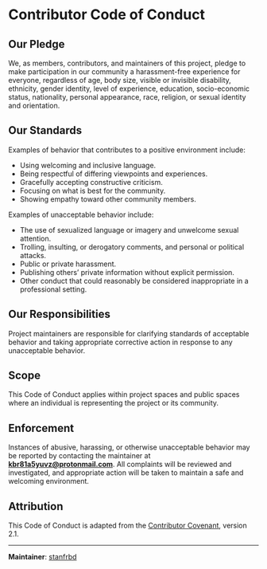 # Contributor Code of Conduct  

## Our Pledge  

We, as members, contributors, and maintainers of this project, pledge to make participation in our community a harassment-free experience for everyone, regardless of age, body size, visible or invisible disability, ethnicity, gender identity, level of experience, education, socio-economic status, nationality, personal appearance, race, religion, or sexual identity and orientation.  

## Our Standards  

Examples of behavior that contributes to a positive environment include:  
- Using welcoming and inclusive language.  
- Being respectful of differing viewpoints and experiences.  
- Gracefully accepting constructive criticism.  
- Focusing on what is best for the community.  
- Showing empathy toward other community members.  

Examples of unacceptable behavior include:  
- The use of sexualized language or imagery and unwelcome sexual attention.  
- Trolling, insulting, or derogatory comments, and personal or political attacks.  
- Public or private harassment.  
- Publishing others’ private information without explicit permission.  
- Other conduct that could reasonably be considered inappropriate in a professional setting.  

## Our Responsibilities  

Project maintainers are responsible for clarifying standards of acceptable behavior and taking appropriate corrective action in response to any unacceptable behavior.  

## Scope  

This Code of Conduct applies within project spaces and public spaces where an individual is representing the project or its community.  

## Enforcement  

Instances of abusive, harassing, or otherwise unacceptable behavior may be reported by contacting the maintainer at **kbr81a5yuvz@protonmail.com**. All complaints will be reviewed and investigated, and appropriate action will be taken to maintain a safe and welcoming environment.  

## Attribution  

This Code of Conduct is adapted from the [Contributor Covenant](https://www.contributor-covenant.org), version 2.1.  

---  

**Maintainer**: [stanfrbd](https://github.com/stanfrbd)  
